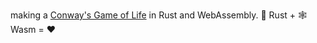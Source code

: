 making a  [Conway's Game of Life](https://en.wikipedia.org/wiki/Conway%27s_Game_of_Life) in Rust and WebAssembly.
🦀 Rust + 🕸 Wasm = ❤